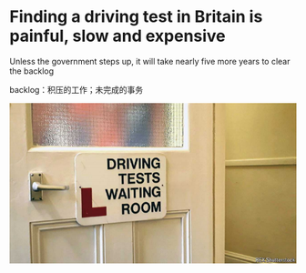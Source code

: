 # Finding a driving test in Britain is painful, slow and expensive

Unless the government steps up, it will take nearly five more years to clear the backlog



backlog：积压的工作；未完成的事务

![image-20240918140025965](./assets/image-20240918140025965.png)